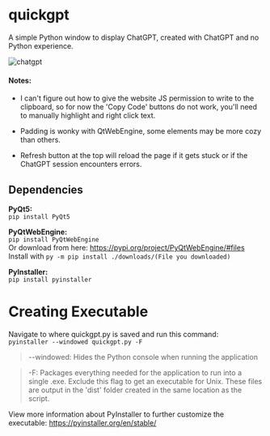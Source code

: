 # quickgpt
A simple Python window to display ChatGPT, created with ChatGPT and no Python experience.

![chatgpt](https://user-images.githubusercontent.com/80355486/209186458-5966e6a4-7977-4ddb-9764-8d18660fb6b3.png)

#### Notes:
- I can't figure out how to give the website JS permission to write to the clipboard, so for now the 'Copy Code' buttons do not work, you'll need to manually highlight and right click text.

- Padding is wonky with QtWebEngine, some elements may be more cozy than others. 

- Refresh button at the top will reload the page if it gets stuck or if the ChatGPT session encounters errors.

## Dependencies

**PyQt5:**  
```pip install PyQt5```

**PyQtWebEngine:**  
```pip install PyQtWebEngine```  
Or download from here: https://pypi.org/project/PyQtWebEngine/#files  
Install with
```py -m pip install ./downloads/(File you downloaded)```

**PyInstaller:**  
```pip install pyinstaller```


# Creating Executable 
Navigate to where quickgpt.py is saved and run this command:  
```pyinstaller --windowed quickgpt.py -F```
  
> --windowed: Hides the Python console when running the application

> -F: Packages everything needed for the application to run into a single .exe. Exclude this flag to get an executable for Unix. These files are output in the 'dist' folder created in the same location as the script.

View more information about PyInstaller to further customize the executable: https://pyinstaller.org/en/stable/
